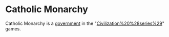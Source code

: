 # Catholic Monarchy

Catholic Monarchy is a [government](government) in the "[Civilization%20%28series%29](Civilization)" games.